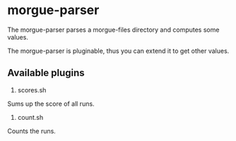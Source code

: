 morgue-parser
=============

The morgue-parser parses a morgue-files directory and computes some values.

The morgue-parser is pluginable, thus you can extend it to get other values.

Available plugins
-----------------

1. scores.sh

Sums up the score of all runs.

1. count.sh

Counts the runs.

